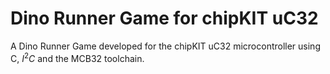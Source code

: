 # Dino Runner Game for chipKIT uC32
A Dino Runner Game developed for the chipKIT uC32 microcontroller using C, $I^2C$ and the MCB32 toolchain.
